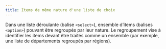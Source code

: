 ```yaml
---
title: Items de même nature d'une liste de choix 
---
```


Dans une liste déroulante (balise `<select>`), ensemble d’items (balises
`<option>`) pouvant être regroupés par leur nature. Le regroupement vise à
identifier les items devant être traités comme un ensemble (par exemple, une
liste de départements regroupés par régions).


